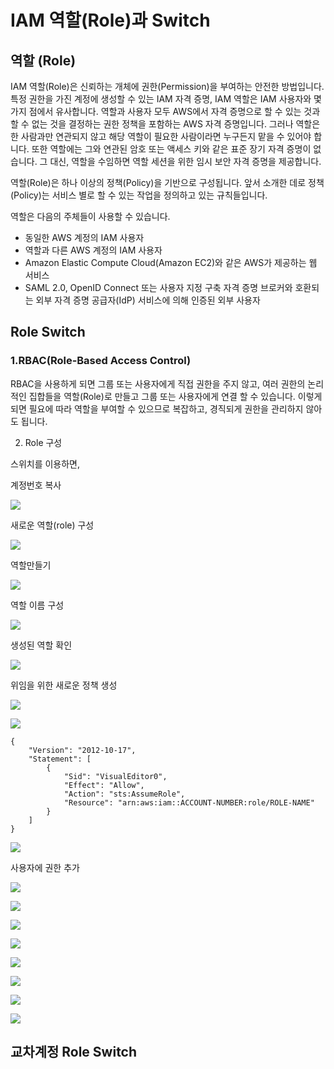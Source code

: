 # IAM 역할\(Role\)과 Switch

## 역할 \(Role\)

IAM 역할\(Role\)은 신뢰하는 개체에 권한\(Permission\)을 부여하는 안전한 방법입니다.특정 권한을 가진 계정에 생성할 수 있는 IAM 자격 증명, IAM 역할은 IAM 사용자와 몇 가지 점에서 유사합니다. 역할과 사용자 모두 AWS에서 자격 증명으로 할 수 있는 것과 할 수 없는 것을 결정하는 권한 정책을 포함하는 AWS 자격 증명입니다. 그러나 역할은 한 사람과만 연관되지 않고 해당 역할이 필요한 사람이라면 누구든지 맡을 수 있어야 합니다. 또한 역할에는 그와 연관된 암호 또는 액세스 키와 같은 표준 장기 자격 증명이 없습니다. 그 대신, 역할을 수임하면 역할 세션을 위한 임시 보안 자격 증명을 제공합니다.

역할\(Role\)은 하나 이상의 정책\(Policy\)을 기반으로 구성됩니다. 앞서 소개한 데로 정책\(Policy\)는 서비스 별로 할 수 있는 작업을 정의하고 있는 규칙들입니다.

역할은 다음의 주체들이 사용할 수 있습니다.

* 동일한 AWS 계정의 IAM 사용자
* 역할과 다른 AWS 계정의 IAM 사용자
* Amazon Elastic Compute Cloud\(Amazon EC2\)와 같은 AWS가 제공하는 웹 서비스
* SAML 2.0, OpenID Connect 또는 사용자 지정 구축 자격 증명 브로커와 호환되는 외부 자격 증명 공급자\(IdP\) 서비스에 의해 인증된 외부 사용자

## Role Switch

### 1.RBAC\(Role-Based Access Control\)

 RBAC을 사용하게 되면 그룹 또는 사용자에게 직접 권한을 주지 않고, 여러 권한의 논리적인 집합들을 역할\(Role\)로 만들고 그룹 또는 사용자에게 연결 할 수 있습니다. 이렇게 되면 필요에 따라 역할을 부여할 수 있으므로 복잡하고, 경직되게 권한을 관리하지 않아도 됩니다. 

2. Role 구성

 스위치를 이용하면, 



계정번호 복사

![](.gitbook/assets/image%20%2858%29.png)

새로운 역할\(role\) 구성

![](.gitbook/assets/image%20%2887%29.png)

역할만들기

![](.gitbook/assets/image%20%2877%29.png)

역할 이름 구성

![](.gitbook/assets/image%20%2868%29.png)

생성된 역할 확인

![](.gitbook/assets/image%20%2871%29.png)

위임을 위한 새로운 정책 생성



![](.gitbook/assets/image%20%2869%29.png)



![](.gitbook/assets/image%20%2870%29.png)

```text
{
    "Version": "2012-10-17",
    "Statement": [
        {
            "Sid": "VisualEditor0",
            "Effect": "Allow",
            "Action": "sts:AssumeRole",
            "Resource": "arn:aws:iam::ACCOUNT-NUMBER:role/ROLE-NAME"
        }
    ]
}
```

![](.gitbook/assets/image%20%2885%29.png)

사용자에 권한 추가

![](.gitbook/assets/image%20%2886%29.png)

![](.gitbook/assets/image%20%2849%29.png)

![](.gitbook/assets/image%20%2872%29.png)

![](.gitbook/assets/image%20%2888%29.png)

![](.gitbook/assets/image%20%2873%29.png)

![](.gitbook/assets/image%20%2882%29.png)

![](.gitbook/assets/image%20%2883%29.png)

![](.gitbook/assets/image%20%2874%29.png)



## 교차계정 Role Switch

